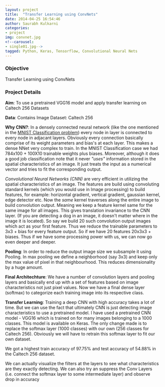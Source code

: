 ```yaml
---
layout: project
title:  "Transfer Learning using ConvNets"
date: 2014-04-25 16:54:46
author: Saurabh Kulkarni
categories:
- project
img: convnet.jpg
<!--carousel:
- single01.jpg-->
tagged: Python, Keras, Tensorflow, Convolutional Neural Nets
---
```

### Objective
Transfer Learning using ConvNets

### Project Details
**Aim**: To use a pretrained VGG16 model and apply transfer learning on Caltech 256 Datasets

**Data**: Contains Image Dataset: Caltech 256

**Why CNN?**: In a densely connected neural network (like the one mentioned in the [MNIST Classification problem](https://saurabhkulkarni2312.github.io/project/Handwritten-Digit-Classification)) 
every node in layer is connected to every node in adjacant layers. Obviously every connection basically comprise of its weight parameters and bias's at each layer. 
This makes a dense NNet very complex to train. In the MNIST Classification case we had 784x100 + 100X10 trainable weights plus biases. Moreover, although it does a good job classification note that it never _"uses"_ information stored in the spatial characteristics of an image.
It just treats the input as a numerical vector and tries to fit the corresponding output. 

_Convolutional Neural Networks (CNN)_ are very efficient in utilizing the spatial characteristics of an image. The features are build using convoluting standard kernels (which you would use in Image processing)
to build features, for example: horizontal gradient, vertical gradient, gaussian kernel, edge detector etc. Now the _same_ kernel traverses along the entire image to build convolution output.
Meaning we keep a feature kernel same for the same image for all images. This gives translation invariance to the CNN layer. (If you are detecting a dog in an image, it doesn't matter where in the image it is located).
So say we build 20 such convolution output images which act as your first feature. Thus we reduce the trainable parameters to 3x3 + bias for every feature output. So if we have 20 features 20x3x3 + biases. 
Thus if we have some processing power with us, we can now go even deeper and deeper.

**Pooling**: In order to reduce the output image size we subsample it using Pooling. In max pooling we define a neighborhood (say 3x3) and keep only the max value of pixel in that neighbourhood.
This reduces dimensionality by a huge amount.

**Final Architechture**: We have a number of convolution layers and pooling layers and basically end up with a set of features based on image characteristics not just pixel values.  Now we have a final dense layer (softmax) to categorize each training image into its respective class.

**Transfer Learning**: Training a deep CNN with high accuracy takes a lot of time. But we can use the fact that ultimately CNN is just detecting image characteristics to use a pretrained model. 
I have used a pretrained CNN model - VGG16 which is trained on for many images belonging to a 1000 classes. This model is available on Keras. The only change made is to replace the softmax layer (1000 classes) 
with our own (256 classes for Caltech 256). Obviously we will have to retrain this softmax layer to fit our own dataset.

We got a highest train accuracy of 97.75% and test accuracy of 54.88% in the Caltech 256 dataset.

We can actually visualize the filters at the layers to see what characteristics are they exactly detecting. We can also try an suppress the Conv Layers (i.e. connect the softmax layer to some intermediate layer) and observe drop in accuracy